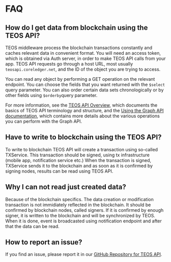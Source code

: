 # FAQ

## How do I get data from blockchain using the TEOS API?

TEOS middleware process the blockchain transactions constantly and caches relevant data in convenient format. You will need an access token, which is obtained via Auth server, in order to make TEOS API calls from your app. TEOS API requests go through a host URL, most usually `teosapi.coreledger.net`, and the ID of the object you are trying to access.&#x20;

You can read any object by performing a GET operation on the relevant endpoint. You can choose the fields that you want returned with the `$select` query parameter. You can also order certain data sets chronologically or by other fields using  `$orderby`query parameter.

For more information, see the [TEOS API Overview](overview/), which documents the basics of TEOS API terminology and structure, and the [Using the Graph API documentation](using-the-teos-api/), which contains more details about the various operations you can perform with the Graph API.

## Have to write to blockchain using the TEOS API?

To write to blockchain TEOS API will create a transaction using so-called TXService. This transaction should be signed, using tx infrastructure (mobile app, notification service etc.) When the transaction is signed, TXService sends it to the blockchain and as soon as it is confirmed by signing nodes, results can be read using TEOS API.

## Why I can not read just created data?

Because of the blockchain specifics. The data creation or modification transaction is not immidiately reflected in the blockchain. It should be confirmed by blockchain nodes, called signers. If it is confirmed by enough signer, it is written to the blockchain and will be synchronized by TEOS. When it is done, event is broadcasted using notification endpoint and after that the data can be read.

## How to report an issue?

If you find an issue, please report it in our [GitHub Repository for TEOS API](https://github.com/CoreLedger-TEOS/API/issues).
